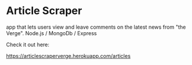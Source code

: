# Article Scraper

app that lets users view and leave comments on the latest news from "the Verge".
Node.js / MongoDb / Express 

Check it out here:

https://articlescraperverge.herokuapp.com/articles

